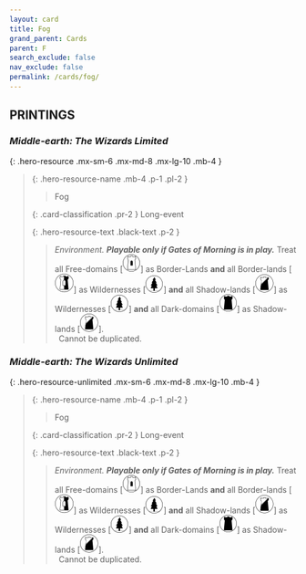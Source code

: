 ```yaml
---
layout: card
title: Fog
grand_parent: Cards
parent: F
search_exclude: false
nav_exclude: false
permalink: /cards/fog/
---
```


## PRINTINGS


### _Middle-earth: The Wizards Limited_

{: .hero-resource .mx-sm-6 .mx-md-8 .mx-lg-10 .mb-4 }
> {: .hero-resource-name .mb-4 .p-1 .pl-2 }
> > <div class="card-mp"></div>
> > <div class="card-name">Fog</div>
>
> {: .card-classification .pr-2 }
> Long-event
>
> {: .hero-resource-text .black-text .p-2 }
> > _Environment._ ***Playable only if Gates of Morning is in play.*** Treat all Free-domains \[![](/assets/images/free-domain.svg)] as Border-Lands **and** all Border-lands \[![](/assets/images/border-land.svg)] as Wildernesses \[![](/assets/images/wilderness.svg)] **and** all Shadow-lands \[![](/assets/images/shadow-land.svg)] as Wildernesses \[![](/assets/images/wilderness.svg)] **and** all Dark-domains \[![](/assets/images/dark-domain.svg)] as Shadow-lands \[![](/assets/images/shadow-land.svg)]. <br>&ensp;Cannot be duplicated. 
> 

### _Middle-earth: The Wizards Unlimited_

{: .hero-resource-unlimited .mx-sm-6 .mx-md-8 .mx-lg-10 .mb-4 }
> {: .hero-resource-name .mb-4 .p-1 .pl-2 }
> > <div class="card-mp"></div>
> > <div class="card-name">Fog</div>
>
> {: .card-classification .pr-2 }
> Long-event
>
> {: .hero-resource-text .black-text .p-2 }
> > _Environment._ ***Playable only if Gates of Morning is in play.*** Treat all Free-domains \[![](/assets/images/free-domain.svg)] as Border-Lands **and** all Border-lands \[![](/assets/images/border-land.svg)] as Wildernesses \[![](/assets/images/wilderness.svg)] **and** all Shadow-lands \[![](/assets/images/shadow-land.svg)] as Wildernesses \[![](/assets/images/wilderness.svg)] **and** all Dark-domains \[![](/assets/images/dark-domain.svg)] as Shadow-lands \[![](/assets/images/shadow-land.svg)]. <br>&ensp;Cannot be duplicated. 
> 
